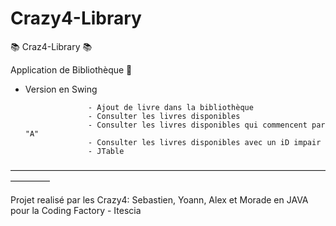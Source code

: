 # Crazy4-Library

📚  Craz4-Library  📚

Application de Bibliothèque 📖

- Version en Swing 

                    - Ajout de livre dans la bibliothèque
                    - Consulter les livres disponibles
                    - Consulter les livres disponibles qui commencent par "A" 
                    - Consulter les livres disponibles avec un iD impair
                    - JTable
                    
                   
–––––––––––––––––––––––––––––––––––––––––––––––––––––––––––––––––––––––––––––––––

Projet realisé par les Crazy4: Sebastien, Yoann, Alex et Morade en JAVA pour la Coding Factory - Itescia 
